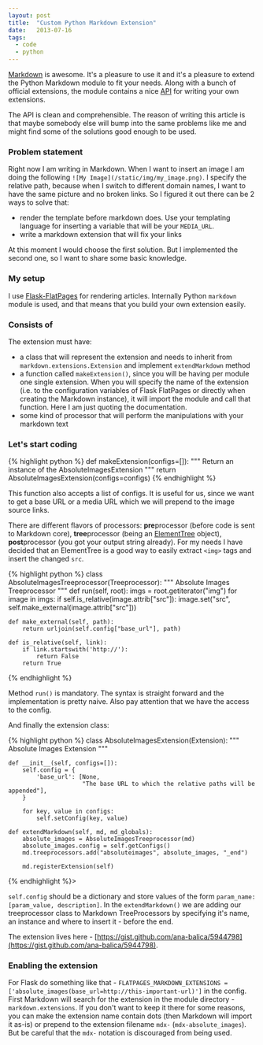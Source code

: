 ```yaml
---
layout: post
title:  "Custom Python Markdown Extension"
date:   2013-07-16
tags:
  - code
  - python
---
```


[Markdown](http://daringfireball.net/projects/markdown/) is awesome. It's a pleasure to use it and it's a pleasure to extend the Python Markdown module to fit your needs. Along with a bunch of official extensions, the module contains a nice [API](http://pythonhosted.org/Markdown/extensions/api.html) for writing your own extensions.

The API is clean and comprehensible. The reason of writing this article is that maybe somebody else will bump into the same problems like me and might find some of the solutions good enough to be used.

### Problem statement

Right now I am writing in Markdown. When I want to insert an image I am doing the following `![My Image](/static/img/my_image.png)`. I specify the relative path, because when I switch to different domain names, I want to have the same picture and no broken links. So I figured it out there can be 2 ways to solve that:

* render the template before markdown does. Use your templating language for inserting a variable that will be your `MEDIA_URL`.
* write a markdown extension that will fix your links

At this moment I would choose the first solution. But I implemented the second one, so I want to share some basic knowledge.

### My setup

I use [Flask-FlatPages](http://pythonhosted.org/Flask-FlatPages/) for rendering articles. Internally Python `markdown` module is used, and that means that you build your own extension easily.

### Consists of

The extension must have:

* a class that will represent the extension and needs to inherit from `markdown.extensions.Extension` and implement `extendMarkdown` method
* a function called `makeExtension()`, since you will be having per module one single extension. When you will specify the name of the extension (i.e. to the configuration variables of Flask FlatPages or directly when creating the Markdown instance), it will import the module and call that function. Here I am just quoting the documentation.
* some kind of processor that will perform the manipulations with your markdown text

### Let's start coding

{% highlight python %}
def makeExtension(configs=[]):
    """ Return an instance of the AbsoluteImagesExtension """
    return AbsoluteImagesExtension(configs=configs)
{% endhighlight %}

This function also accepts a list of configs. It is useful for us, since we want to get a base URL or a media URL which we will prepend to the image source links.

There are different flavors of processors: **pre**processor (before code is sent to Markdown core), **tree**processor (being an [ElementTree](http://effbot.org/zone/element-index.htm) object), **post**processor (you got your output string already). For my needs I have decided that an ElementTree is a good way to easily extract `<img>` tags and insert the changed `src`.

{% highlight python %}
class AbsoluteImagesTreeprocessor(Treeprocessor):
    """ Absolute Images Treeprocessor """
    def run(self, root):
        imgs = root.getiterator("img")
        for image in imgs:
            if self.is_relative(image.attrib["src"]):
                image.set("src", self.make_external(image.attrib["src"]))

    def make_external(self, path):
        return urljoin(self.config["base_url"], path)

    def is_relative(self, link):
        if link.startswith('http://'):
            return False
        return True
{% endhighlight %}

Method `run()` is mandatory. The syntax is straight forward and the implementation is pretty naive. Also pay attention that we have the access to the config.

And finally the extension class:

{% highlight python %}
class AbsoluteImagesExtension(Extension):
    """ Absolute Images Extension """

    def __init__(self, configs=[]):
        self.config = {
            'base_url': [None,
                         "The base URL to which the relative paths will be appended"],
        }

        for key, value in configs:
            self.setConfig(key, value)

    def extendMarkdown(self, md, md_globals):
        absolute_images = AbsoluteImagesTreeprocessor(md)
        absolute_images.config = self.getConfigs()
        md.treeprocessors.add("absoluteimages", absolute_images, "_end")

        md.registerExtension(self)
{% endhighlight %}>

`self.config` should be a dictionary and store values of the form `param_name: [param_value, description]`. In the `extendMarkdown()` we are adding our treeprocessor class to Markdown TreeProcessors by specifying it's name, an instance and where to insert it - before the end.

The extension lives here - [https://gist.github.com/ana-balica/5944798](https://gist.github.com/ana-balica/5944798).


### Enabling the extension

For Flask do something like that - `FLATPAGES_MARKDOWN_EXTENSIONS = ['absolute_images(base_url=http://this-important-url)']`  in the config. First Markdown will search for the extension in the module directory - `markdown.extensions`. If you don't want to keep it there for some reasons, you can make the extension name contain dots (then Markdown will import it as-is) or prepend to the extension filename `mdx-` (`mdx-absolute_images`). But be careful that the `mdx-` notation is discouraged from being used.
